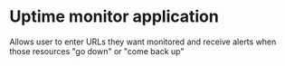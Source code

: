 <!-- @format -->

# Uptime monitor application

Allows user to enter URLs they want monitored and receive alerts when those resources "go down" or "come back up"
